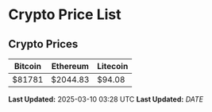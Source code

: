 # Crypto Price List

## Crypto Prices
| Bitcoin | Ethereum | Litecoin |
| ------- | -------- | -------- |
| $81781 | $2044.83 | $94.08 |
**Last Updated:** 2025-03-10 03:28 UTC
**Last Updated:** $DATE$
